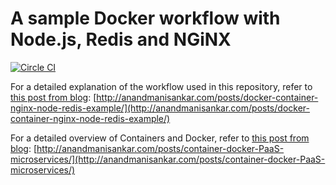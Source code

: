 # A sample Docker workflow with Node.js, Redis and NGiNX

[![Circle CI](https://circleci.com/gh/msanand/docker-workflow/tree/master.svg?style=shield)](https://circleci.com/gh/msanand/docker-workflow/tree/master)

For a detailed explanation of the workflow used in this repository, refer to [this post from blog](http://anandmanisankar.com/posts/docker-container-nginx-node-redis-example/):
[http://anandmanisankar.com/posts/docker-container-nginx-node-redis-example/](http://anandmanisankar.com/posts/docker-container-nginx-node-redis-example/)

For a detailed overview of Containers and Docker, refer to [this post from blog](http://anandmanisankar.com/posts/container-docker-PaaS-microservices/):
[http://anandmanisankar.com/posts/container-docker-PaaS-microservices/](http://anandmanisankar.com/posts/container-docker-PaaS-microservices/)



